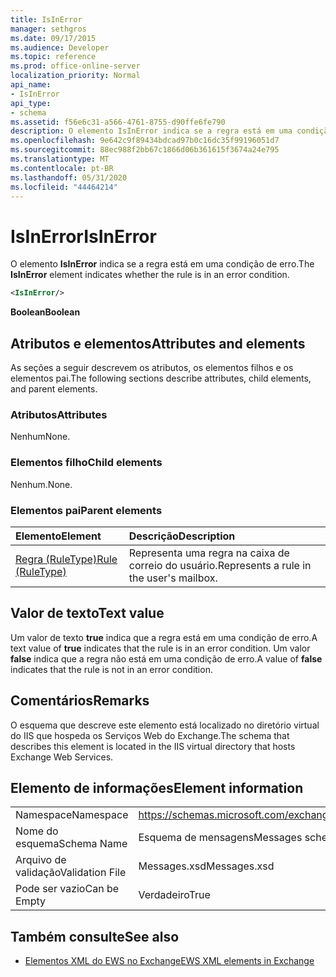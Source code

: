 ```yaml
---
title: IsInError
manager: sethgros
ms.date: 09/17/2015
ms.audience: Developer
ms.topic: reference
ms.prod: office-online-server
localization_priority: Normal
api_name:
- IsInError
api_type:
- schema
ms.assetid: f56e6c31-a566-4761-8755-d90ffe6fe790
description: O elemento IsInError indica se a regra está em uma condição de erro.
ms.openlocfilehash: 9e642c9f89434bdcad97b0c16dc35f99196051d7
ms.sourcegitcommit: 88ec988f2bb67c1866d06b361615f3674a24e795
ms.translationtype: MT
ms.contentlocale: pt-BR
ms.lasthandoff: 05/31/2020
ms.locfileid: "44464214"
---
```

# <a name="isinerror"></a><span data-ttu-id="bce05-103">IsInError</span><span class="sxs-lookup"><span data-stu-id="bce05-103">IsInError</span></span>

<span data-ttu-id="bce05-104">O elemento **IsInError** indica se a regra está em uma condição de erro.</span><span class="sxs-lookup"><span data-stu-id="bce05-104">The **IsInError** element indicates whether the rule is in an error condition.</span></span> 
  
```XML
<IsInError/>
```

 <span data-ttu-id="bce05-105">**Boolean**</span><span class="sxs-lookup"><span data-stu-id="bce05-105">**Boolean**</span></span>
## <a name="attributes-and-elements"></a><span data-ttu-id="bce05-106">Atributos e elementos</span><span class="sxs-lookup"><span data-stu-id="bce05-106">Attributes and elements</span></span>

<span data-ttu-id="bce05-107">As seções a seguir descrevem os atributos, os elementos filhos e os elementos pai.</span><span class="sxs-lookup"><span data-stu-id="bce05-107">The following sections describe attributes, child elements, and parent elements.</span></span>
  
### <a name="attributes"></a><span data-ttu-id="bce05-108">Atributos</span><span class="sxs-lookup"><span data-stu-id="bce05-108">Attributes</span></span>

<span data-ttu-id="bce05-109">Nenhum</span><span class="sxs-lookup"><span data-stu-id="bce05-109">None.</span></span>
  
### <a name="child-elements"></a><span data-ttu-id="bce05-110">Elementos filho</span><span class="sxs-lookup"><span data-stu-id="bce05-110">Child elements</span></span>

<span data-ttu-id="bce05-111">Nenhum.</span><span class="sxs-lookup"><span data-stu-id="bce05-111">None.</span></span>
  
### <a name="parent-elements"></a><span data-ttu-id="bce05-112">Elementos pai</span><span class="sxs-lookup"><span data-stu-id="bce05-112">Parent elements</span></span>

|<span data-ttu-id="bce05-113">**Elemento**</span><span class="sxs-lookup"><span data-stu-id="bce05-113">**Element**</span></span>|<span data-ttu-id="bce05-114">**Descrição**</span><span class="sxs-lookup"><span data-stu-id="bce05-114">**Description**</span></span>|
|:-----|:-----|
|[<span data-ttu-id="bce05-115">Regra (RuleType)</span><span class="sxs-lookup"><span data-stu-id="bce05-115">Rule (RuleType)</span></span>](rule-ruletype.md) <br/> |<span data-ttu-id="bce05-116">Representa uma regra na caixa de correio do usuário.</span><span class="sxs-lookup"><span data-stu-id="bce05-116">Represents a rule in the user's mailbox.</span></span>  <br/> |
   
## <a name="text-value"></a><span data-ttu-id="bce05-117">Valor de texto</span><span class="sxs-lookup"><span data-stu-id="bce05-117">Text value</span></span>

<span data-ttu-id="bce05-118">Um valor de texto **true** indica que a regra está em uma condição de erro.</span><span class="sxs-lookup"><span data-stu-id="bce05-118">A text value of **true** indicates that the rule is in an error condition.</span></span> <span data-ttu-id="bce05-119">Um valor **false** indica que a regra não está em uma condição de erro.</span><span class="sxs-lookup"><span data-stu-id="bce05-119">A value of **false** indicates that the rule is not in an error condition.</span></span> 
  
## <a name="remarks"></a><span data-ttu-id="bce05-120">Comentários</span><span class="sxs-lookup"><span data-stu-id="bce05-120">Remarks</span></span>

<span data-ttu-id="bce05-121">O esquema que descreve este elemento está localizado no diretório virtual do IIS que hospeda os Serviços Web do Exchange.</span><span class="sxs-lookup"><span data-stu-id="bce05-121">The schema that describes this element is located in the IIS virtual directory that hosts Exchange Web Services.</span></span>
  
## <a name="element-information"></a><span data-ttu-id="bce05-122">Elemento de informações</span><span class="sxs-lookup"><span data-stu-id="bce05-122">Element information</span></span>

|||
|:-----|:-----|
|<span data-ttu-id="bce05-123">Namespace</span><span class="sxs-lookup"><span data-stu-id="bce05-123">Namespace</span></span>  <br/> |https://schemas.microsoft.com/exchange/services/2006/messages  <br/> |
|<span data-ttu-id="bce05-124">Nome do esquema</span><span class="sxs-lookup"><span data-stu-id="bce05-124">Schema Name</span></span>  <br/> |<span data-ttu-id="bce05-125">Esquema de mensagens</span><span class="sxs-lookup"><span data-stu-id="bce05-125">Messages schema</span></span>  <br/> |
|<span data-ttu-id="bce05-126">Arquivo de validação</span><span class="sxs-lookup"><span data-stu-id="bce05-126">Validation File</span></span>  <br/> |<span data-ttu-id="bce05-127">Messages.xsd</span><span class="sxs-lookup"><span data-stu-id="bce05-127">Messages.xsd</span></span>  <br/> |
|<span data-ttu-id="bce05-128">Pode ser vazio</span><span class="sxs-lookup"><span data-stu-id="bce05-128">Can be Empty</span></span>  <br/> |<span data-ttu-id="bce05-129">Verdadeiro</span><span class="sxs-lookup"><span data-stu-id="bce05-129">True</span></span>  <br/> |
   
## <a name="see-also"></a><span data-ttu-id="bce05-130">Também consulte</span><span class="sxs-lookup"><span data-stu-id="bce05-130">See also</span></span>



- [<span data-ttu-id="bce05-131">Elementos XML do EWS no Exchange</span><span class="sxs-lookup"><span data-stu-id="bce05-131">EWS XML elements in Exchange</span></span>](ews-xml-elements-in-exchange.md)

